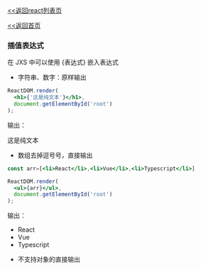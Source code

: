[<<返回react列表页](/react/index)

[<<返回首页](/index)


### 插值表达式
在 JXS 中可以使用 {表达式} 嵌入表达式



* 字符串、数字：原样输出

```jsx
ReactDOM.render(
  <h1>{'这是纯文本'}</h1>,
  document.getElementById('root')
);

```

输出：

<p>
这是纯文本
</p>

* 数组去掉逗号号，直接输出
```jsx
const arr=[<li>React</li>,<li>Vue</li>,<li>Typescript</li>]

ReactDOM.render(
  <ul>{arr}</ul>,
  document.getElementById('root')
);

```

输出：
<ul><li>React</li><li>Vue</li><li>Typescript</li></ul>


* 不支持对象的直接输出